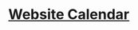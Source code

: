 # [Website Calendar](https://app.codesignal.com/arcade/python-arcade/picturing-the-parsibilities/mf8ZCSDzgHyswXJw9/)
